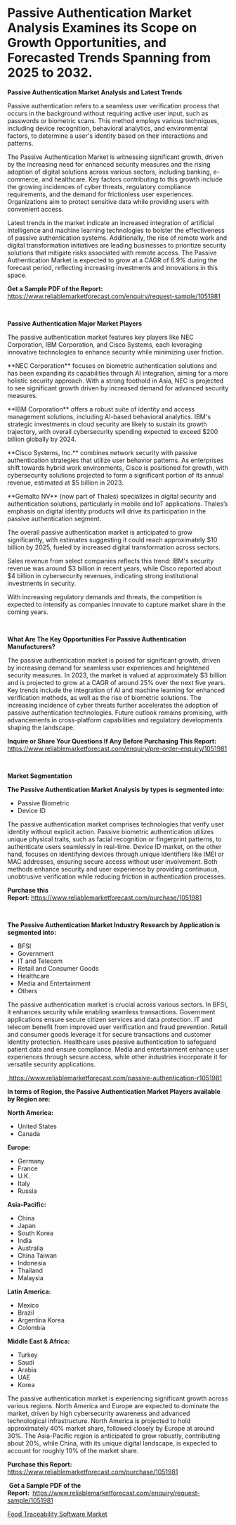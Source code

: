 <p><h1>Passive Authentication Market Analysis Examines its Scope on Growth Opportunities, and Forecasted Trends Spanning from 2025 to 2032.</h1></p><p><strong>Passive Authentication Market Analysis and Latest Trends</strong></p>
<p><p>Passive authentication refers to a seamless user verification process that occurs in the background without requiring active user input, such as passwords or biometric scans. This method employs various techniques, including device recognition, behavioral analytics, and environmental factors, to determine a user's identity based on their interactions and patterns.</p><p>The Passive Authentication Market is witnessing significant growth, driven by the increasing need for enhanced security measures and the rising adoption of digital solutions across various sectors, including banking, e-commerce, and healthcare. Key factors contributing to this growth include the growing incidences of cyber threats, regulatory compliance requirements, and the demand for frictionless user experiences. Organizations aim to protect sensitive data while providing users with convenient access.</p><p>Latest trends in the market indicate an increased integration of artificial intelligence and machine learning technologies to bolster the effectiveness of passive authentication systems. Additionally, the rise of remote work and digital transformation initiatives are leading businesses to prioritize security solutions that mitigate risks associated with remote access. The Passive Authentication Market is expected to grow at a CAGR of 6.9% during the forecast period, reflecting increasing investments and innovations in this space.</p></p>
<p><strong>Get a Sample PDF of the Report:&nbsp;</strong> <a href="https://www.reliablemarketforecast.com/enquiry/request-sample/1051981?utm_campaign=2449&utm_medium=2&utm_source=Github&utm_content=ia&utm_term=10032025&utm_id=passive-authentication">https://www.reliablemarketforecast.com/enquiry/request-sample/1051981</a></p>
<p>&nbsp;</p>
<p><strong>Passive Authentication Major Market Players</strong></p>
<p><p>The passive authentication market features key players like NEC Corporation, IBM Corporation, and Cisco Systems, each leveraging innovative technologies to enhance security while minimizing user friction. </p><p>**NEC Corporation** focuses on biometric authentication solutions and has been expanding its capabilities through AI integration, aiming for a more holistic security approach. With a strong foothold in Asia, NEC is projected to see significant growth driven by increased demand for advanced security measures.</p><p>**IBM Corporation** offers a robust suite of identity and access management solutions, including AI-based behavioral analytics. IBM's strategic investments in cloud security are likely to sustain its growth trajectory, with overall cybersecurity spending expected to exceed $200 billion globally by 2024.</p><p>**Cisco Systems, Inc.** combines network security with passive authentication strategies that utilize user behavior patterns. As enterprises shift towards hybrid work environments, Cisco is positioned for growth, with cybersecurity solutions projected to form a significant portion of its annual revenue, estimated at $5 billion in 2023.</p><p>**Gemalto NV** (now part of Thales) specializes in digital security and authentication solutions, particularly in mobile and IoT applications. Thales’s emphasis on digital identity products will drive its participation in the passive authentication segment.</p><p>The overall passive authentication market is anticipated to grow significantly, with estimates suggesting it could reach approximately $10 billion by 2025, fueled by increased digital transformation across sectors.</p><p>Sales revenue from select companies reflects this trend: IBM's security revenue was around $3 billion in recent years, while Cisco reported about $4 billion in cybersecurity revenues, indicating strong institutional investments in security. </p><p>With increasing regulatory demands and threats, the competition is expected to intensify as companies innovate to capture market share in the coming years.</p></p>
<p>&nbsp;</p>
<p><strong>What Are The Key Opportunities For Passive Authentication Manufacturers?</strong></p>
<p><p>The passive authentication market is poised for significant growth, driven by increasing demand for seamless user experiences and heightened security measures. In 2023, the market is valued at approximately $3 billion and is projected to grow at a CAGR of around 25% over the next five years. Key trends include the integration of AI and machine learning for enhanced verification methods, as well as the rise of biometric solutions. The increasing incidence of cyber threats further accelerates the adoption of passive authentication technologies. Future outlook remains promising, with advancements in cross-platform capabilities and regulatory developments shaping the landscape.</p></p>
<p><strong>Inquire or Share Your Questions If Any Before Purchasing This Report:</strong> <a href="https://www.reliablemarketforecast.com/enquiry/pre-order-enquiry/1051981?utm_campaign=2449&utm_medium=2&utm_source=Github&utm_content=ia&utm_term=10032025&utm_id=passive-authentication">https://www.reliablemarketforecast.com/enquiry/pre-order-enquiry/1051981</a></p>
<p>&nbsp;</p>
<p><strong>Market Segmentation</strong></p>
<p><strong>The Passive Authentication Market Analysis by types is segmented into:</strong></p>
<p><ul><li>Passive Biometric</li><li>Device ID</li></ul></p>
<p><p>The passive authentication market comprises technologies that verify user identity without explicit action. Passive biometric authentication utilizes unique physical traits, such as facial recognition or fingerprint patterns, to authenticate users seamlessly in real-time. Device ID market, on the other hand, focuses on identifying devices through unique identifiers like IMEI or MAC addresses, ensuring secure access without user involvement. Both methods enhance security and user experience by providing continuous, unobtrusive verification while reducing friction in authentication processes.</p></p>
<p><strong>Purchase this Report:&nbsp;</strong><a href="https://www.reliablemarketforecast.com/purchase/1051981?utm_campaign=2449&utm_medium=2&utm_source=Github&utm_content=ia&utm_term=10032025&utm_id=passive-authentication">https://www.reliablemarketforecast.com/purchase/1051981</a></p>
<p>&nbsp;</p>
<p><strong>The Passive Authentication Market Industry Research by Application is segmented into:</strong></p>
<p><ul><li>BFSI</li><li>Government</li><li>IT and Telecom</li><li>Retail and Consumer Goods</li><li>Healthcare</li><li>Media and Entertainment</li><li>Others</li></ul></p>
<p><p>The passive authentication market is crucial across various sectors. In BFSI, it enhances security while enabling seamless transactions. Government applications ensure secure citizen services and data protection. IT and telecom benefit from improved user verification and fraud prevention. Retail and consumer goods leverage it for secure transactions and customer identity protection. Healthcare uses passive authentication to safeguard patient data and ensure compliance. Media and entertainment enhance user experiences through secure access, while other industries incorporate it for versatile security applications.</p></p>
<p><a href="https://www.reliablemarketforecast.com/passive-authentication-r1051981?utm_campaign=2449&utm_medium=2&utm_source=Github&utm_content=ia&utm_term=10032025&utm_id=passive-authentication">&nbsp;https://www.reliablemarketforecast.com/passive-authentication-r1051981</a></p>
<p><strong>In terms of Region, the Passive Authentication Market Players available by Region are:</strong></p>
<p>
    <p> <strong> North America: </strong>
        <ul>
            <li>United States</li>
            <li>Canada</li>
        </ul>
        </p> 
    <p> <strong> Europe: </strong>
        <ul>
            <li>Germany</li>
            <li>France</li>
            <li>U.K.</li>
            <li>Italy</li>
            <li>Russia</li>
        </ul>
        </p> 
    <p> <strong> Asia-Pacific: </strong>
        <ul>
            <li>China</li>
            <li>Japan</li>
            <li>South Korea</li>
            <li>India</li>
            <li>Australia</li>
            <li>China Taiwan</li>
            <li>Indonesia</li>
            <li>Thailand</li>
            <li>Malaysia</li>
        </ul>
        </p> 
    <p> <strong> Latin America: </strong>
        <ul>
            <li>Mexico</li>
            <li>Brazil</li>
            <li>Argentina Korea</li>
            <li>Colombia</li>
        </ul>
        </p> 
    <p> <strong> Middle East & Africa: </strong>
        <ul>
            <li>Turkey</li>
            <li>Saudi</li>
            <li>Arabia</li>
            <li>UAE</li>
            <li>Korea</li>
        </ul>
    </p>
    </p>
<p><p>The passive authentication market is experiencing significant growth across various regions. North America and Europe are expected to dominate the market, driven by high cybersecurity awareness and advanced technological infrastructure. North America is projected to hold approximately 40% market share, followed closely by Europe at around 30%. The Asia-Pacific region is anticipated to grow robustly, contributing about 20%, while China, with its unique digital landscape, is expected to account for roughly 10% of the market share.</p></p>
<p><strong>Purchase this Report: </strong><a href="https://www.reliablemarketforecast.com/purchase/1051981?utm_campaign=2449&utm_medium=2&utm_source=Github&utm_content=ia&utm_term=10032025&utm_id=passive-authentication">https://www.reliablemarketforecast.com/purchase/1051981</a></p>
<p>&nbsp;<strong>Get a Sample PDF of the Report:&nbsp;&nbsp;</strong><a href="https://www.reliablemarketforecast.com/enquiry/request-sample/1051981?utm_campaign=2449&utm_medium=2&utm_source=Github&utm_content=ia&utm_term=10032025&utm_id=passive-authentication">https://www.reliablemarketforecast.com/enquiry/request-sample/1051981</a></p>
<p><strong></strong></p>
<p><p><a href="https://github.com/norbeludie83/Market-Research-Report-List-1/blob/main/food-traceability-software-market.md?utm_campaign=2449&utm_medium=2&utm_source=Github&utm_content=ia&utm_term=10032025&utm_id=passive-authentication">Food Traceability Software Market</a></p></p>